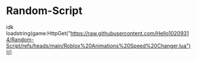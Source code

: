 # Random-Script
idk
loadstring(game:HttpGet("https://raw.githubusercontent.com/Hello10209314/Random-Script/refs/heads/main/Roblox%20Animations%20Speed%20Changer.lua"))()
